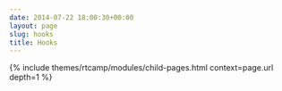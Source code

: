 ```yaml
---
date: 2014-07-22 18:00:30+00:00
layout: page
slug: hooks
title: Hooks
---
```


{% include themes/rtcamp/modules/child-pages.html context=page.url depth=1 %}

